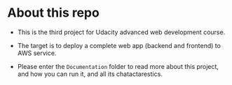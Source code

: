 # About this repo

* This is the third project for Udacity advanced web development course.

* The target is to deploy a complete web app (backend and frontend) to AWS service.

* Please enter the `Documentation` folder to read more about this project, and how you can run it, and all its chatactarestics.
